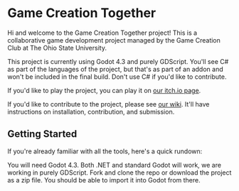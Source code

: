 # Game Creation Together
Hi and welcome to the Game Creation Together project! This is a collaborative game development project managed by the Game Creation Club at The Ohio State University.

This project is currently using Godot 4.3 and purely GDScript. You'll see C# as part of the languages of the project, but that's as part of an addon and won't be included in the final build. Don't use C# if you'd like to contribute.

If you'd like to play the project, you can play it on [our itch.io page](https://gccatosu.itch.io/game-creation-together).

If you'd like to contribute to the project, please see [our wiki](https://github.com/GameCreationClubOSU/GCT2025/wiki). It'll have instructions on installation, contribution, and submission.

## Getting Started
If you're already familiar with all the tools, here's a quick rundown:

You will need Godot 4.3. Both .NET and standard Godot will work, we are working in purely GDScript. Fork and clone the repo or download the project as a zip file. You should be able to import it into Godot from there. 
